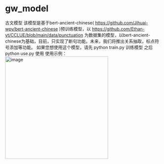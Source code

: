 # gw_model
古文模型
该模型是基于bert-ancient-chinese( https://github.com/Jihuai-wpy/bert-ancient-chinese )预训练模型，以 https://github.com/Ethan-yt/CCLUE/blob/main/data/punctuation 为数据集的模型，以bert-ancient-chinese为基础，目前，只实现了断句功能。未来，我们将推出关系抽取，标点符号添加等功能。
如果您想使用这个模型，请先 
python train.py 训练模型
之后
python use.py 使用
使用示例：
<img width="334" alt="image" src="https://github.com/user-attachments/assets/c9276ff9-adcf-49b1-883d-b880455b20aa">
